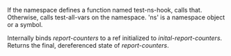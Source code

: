   If the namespace defines a function named test-ns-hook, calls that.
  Otherwise, calls test-all-vars on the namespace.  'ns' is a
  namespace object or a symbol.

  Internally binds *report-counters* to a ref initialized to
  *inital-report-counters*.  Returns the final, dereferenced state of
  *report-counters*.